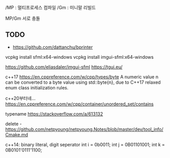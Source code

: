 /MP : 멀티프로세스 컴파일
/Gm : 미니말 리빌드

MP/Gm 서로 충돌
## TODO

- <https://github.com/dattanchu/bprinter>



vcpkg install sfml:x64-windows
vcpkg install imgui-sfml:x64-windows


https://github.com/eliasdaler/imgui-sfml
https://tgui.eu/


c++17
https://en.cppreference.com/w/cpp/types/byte
A numeric value n can be converted to a byte value using std::byte{n}, due to C++17 relaxed enum class initialization rules.



c++20부터네...
https://en.cppreference.com/w/cpp/container/unordered_set/contains


typename
https://stackoverflow.com/a/613132


delete - https://github.com/netpyoung/netpyoung.Notes/blob/master/dev/tool_info/Cmake.md


c++14: binary literal, digit seperator
int i = 0b0011;
int j = 0B01101001;
int k = 0B0101'0111'1100;